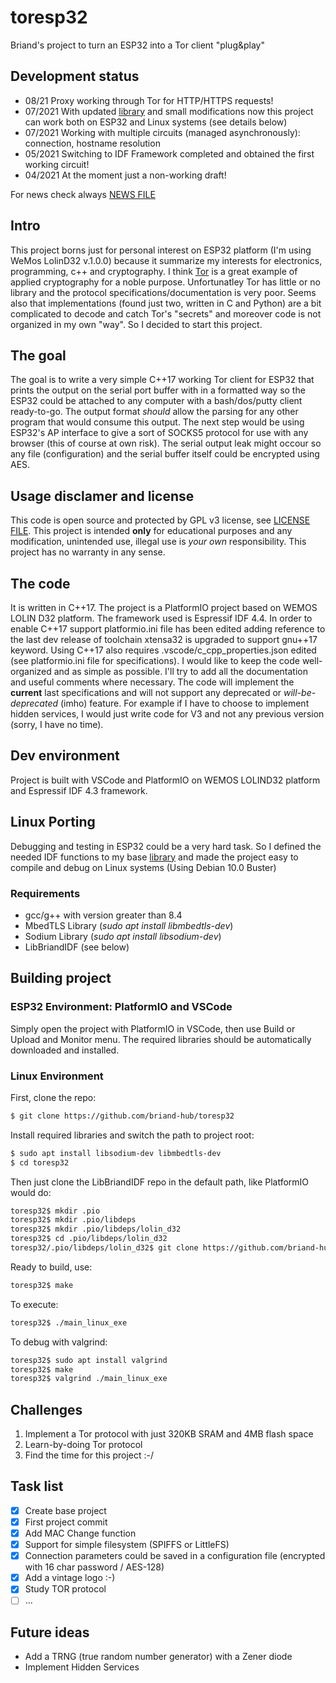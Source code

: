 # toresp32
Briand's project to turn an ESP32 into a Tor client "plug&amp;play"

## Development status

* 08/21 Proxy working through Tor for HTTP/HTTPS requests!
* 07/2021 With updated [library](https://www.github.com/briand-hub/LibBriandIDF) and small modifications now this project can work both on ESP32 and Linux systems (see details below)
* 07/2021 Working with multiple circuits (managed asynchronously): connection, hostname resolution
* 05/2021 Switching to IDF Framework completed and obtained the first working circuit!
* 04/2021 At the moment just a non-working draft!

For news check always [NEWS FILE](NEWS.md)

## Intro
This project borns just for personal interest on ESP32 platform (I'm using WeMos LolinD32 v.1.0.0) because it summarize my interests for electronics, programming, c++ and cryptography. I think [Tor](https://www.torproject.org/) is a great example of applied cryptography for a noble purpose. 
Unfortunatley Tor has little or no library and the protocol specifications/documentation is very poor. Seems also that implementations (found just two, written in C and Python) are a bit complicated to decode and catch Tor's "secrets" and moreover code is not organized in my own "way". So I decided to start this project.

## The goal
The goal is to write a very simple C++17 working Tor client for ESP32 that prints the output on the serial port buffer with in a formatted way so the ESP32 could be attached to any computer with a bash/dos/putty client ready-to-go. The output format *should* allow the parsing for any other program that would consume this output.
The next step would be using ESP32's AP interface to give a sort of SOCKS5 protocol for use with any browser (this of course at own risk).
The serial output leak might occour so any file (configuration) and the serial buffer itself could be encrypted using AES.

## Usage disclamer and license
This code is open source and protected by GPL v3 license, see [LICENSE FILE](LICENSE).
This project is intended **only** for educational purposes and any modification, unintended use, illegal use is *your own* responsibility.
This project has no warranty in any sense.

## The code
It is written in C++17. The project is a PlatformIO project based on WEMOS LOLIN D32 platform. The framework used is Espressif IDF 4.4.
In order to enable C++17 support platformio.ini file has been edited adding reference to the last dev release of toolchain xtensa32 is upgraded to support gnu++17 keyword. Using C++17 also requires .vscode/c_cpp_properties.json edited (see platformio.ini file for specifications).
I would like to keep the code well-organized and as simple as possible. I'll try to add all the documentation and useful comments where necessary.
The code will implement the **current** last specifications and will not support any deprecated or *will-be-deprecated* (imho) feature. For example if I have to choose to implement hidden services, I would just write code for V3 and not any previous version (sorry, I have no time).

## Dev environment
Project is built with VSCode and PlatformIO on WEMOS LOLIND32 platform and Espressif IDF 4.3 framework.

## Linux Porting

Debugging and testing in ESP32 could be a very hard task. So I defined the needed IDF functions to my base [library](https://www.github.com/briand-hub/LibBriandIDF) and made the project easy to compile and debug on Linux systems (Using Debian 10.0 Buster)

### Requirements

* gcc/g++ with version greater than 8.4 
* MbedTLS Library (*sudo apt install libmbedtls-dev*)
* Sodium Library (*sudo apt install libsodium-dev*)
* LibBriandIDF (see below)

## Building project

### ESP32 Environment: PlatformIO and VSCode

Simply open the project with PlatformIO in VSCode, then use Build or Upload and Monitor menu. The required libraries should be automatically downloaded and installed.

### Linux Environment

First, clone the repo:

```bash
$ git clone https://github.com/briand-hub/toresp32
```

Install required libraries and switch the path to project root:

```bash
$ sudo apt install libsodium-dev libmbedtls-dev
$ cd toresp32
```

Then just clone the LibBriandIDF repo in the default path, like PlatformIO would do:

```bash
toresp32$ mkdir .pio
toresp32$ mkdir .pio/libdeps
toresp32$ mkdir .pio/libdeps/lolin_d32
toresp32$ cd .pio/libdeps/lolin_d32
toresp32/.pio/libdeps/lolin_d32$ git clone https://github.com/briand-hub/LibBriandIDF
```

Ready to build, use:

```bash
toresp32$ make
```

To execute:

```bash
toresp32$ ./main_linux_exe
```

To debug with valgrind:

```bash
toresp32$ sudo apt install valgrind
toresp32$ make
toresp32$ valgrind ./main_linux_exe
```

## Challenges

1. Implement a Tor protocol with just 320KB SRAM and 4MB flash space
2. Learn-by-doing Tor protocol
3. Find the time for this project :-/

## Task list

- [x] Create base project
- [x] First project commit
- [x] Add MAC Change function
- [x] Support for simple filesystem (SPIFFS or LittleFS)
- [x] Connection parameters could be saved in a configuration file (encrypted with 16 char password / AES-128)
- [x] Add a vintage logo :-)
- [x] Study TOR protocol
- [ ] ...

## Future ideas
* Add a TRNG (true random number generator) with a Zener diode 
* Implement Hidden Services 
